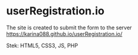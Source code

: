# userRegistration.io

The site is created to submit the form to the server https://karina088.github.io/userRegistration.io/

Stek: 
HTML5, CSS3, JS, PHP
